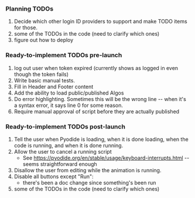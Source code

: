 ### Planning TODOs
1. Decide which other login ID providers to support and make TODO items for those.
4. some of the TODOs in the code (need to clarify which ones)
5. figure out how to deploy

### Ready-to-implement TODOs pre-launch

1. log out user when token expired (currently shows as logged in even though the token fails)
2. Write basic manual tests.
3. Fill in Header and Footer content
4. Add the ability to load public/published Algos
6. Do error highlighting. Sometimes this will be the wrong line -- when it's a syntax error, it says line 0 for some reason.
7. Require manual approval of script before they are actually published

### Ready-to-implement TODOs post-launch
1. Tell the user when Pyodide is loading, when it is done loading, when the code is running, and when it is done running.
2. Allow the user to cancel a running script
   * See https://pyodide.org/en/stable/usage/keyboard-interrupts.html -- seems straightforward enough
3. Disallow the user from editing while the animation is running.
4. Disable all buttons except "Run":
   * there's been a doc change since something's been run
5. some of the TODOs in the code (need to clarify which ones)
